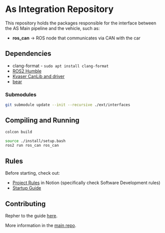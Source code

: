 # As Integration Repository

This repository holds the packages responsible for the interface between the AS Main pipeline and the vehicle, such as:

- **ros_can** -> ROS node that communicates via CAN with the car

## Dependencies

- clang-format - ```sudo apt install clang-format```
- [ROS2 Humble](https://docs.ros.org/en/humble/Installation.html)
- [Kvaser CanLib and driver](https://www.kvaser.com/canlib-webhelp/index.html)
- [bear](https://installati.one/install-bear-ubuntu-20-04/)

### Submodules

```sh
git submodule update --init --recursive ./ext/interfaces
```

## Compiling and Running

```sh
colcon build
```

```sh
source ./install/setup.bash
ros2 run ros_can ros_can
```

## Rules

Before starting, check out:
- [Project Rules](https://www.notion.so/FS-FEUP-HUB-6873ab8de3b44fad990d264023fbce8b?pvs=4) in Notion (specifically check Software Development rules)
- [Startup Guide](https://github.com/fs-feup/autonomous-systems/blob/main/docs/tutorials/startup_guide.md)

## Contributing

Repher to the guide [here](https://github.com/fs-feup/autonomous-systems/blob/main/CONTRIBUTING.md).

More information in the [main repo](https://github.com/fs-feup/autonomous-systems).